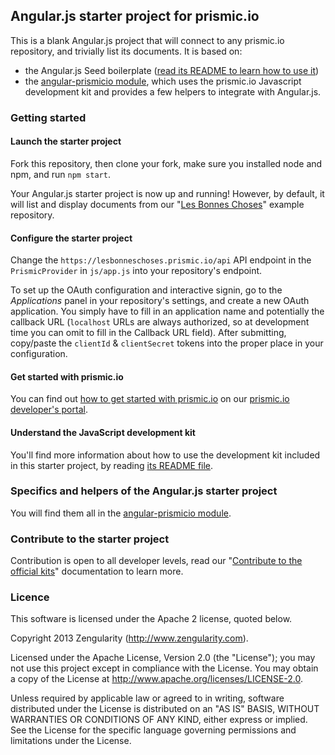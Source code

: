 ## Angular.js starter project for prismic.io

This is a blank Angular.js project that will connect to any prismic.io repository, and trivially list its documents. It is based on:
 * the Angular.js Seed boilerplate ([read its README to learn how to use it](https://github.com/angular/angular-seed))
 * the [angular-prismicio module](https://github.com/awulder/angular-prismicio), which uses the prismic.io Javascript development kit and provides a few helpers to integrate with Angular.js.

### Getting started

#### Launch the starter project

Fork this repository, then clone your fork, make sure you installed node and npm, and run `npm start`.

Your Angular.js starter project is now up and running! However, by default, it will list and display documents from our "[Les Bonnes Choses](http://lesbonneschoses.prismic.me)" example repository.

#### Configure the starter project

Change the ```https://lesbonneschoses.prismic.io/api``` API endpoint in the `PrismicProvider` in `js/app.js` into your repository's endpoint.

To set up the OAuth configuration and interactive signin, go to the _Applications_ panel in your repository's settings, and create a new OAuth application. You simply have to fill in an application name and potentially the callback URL (`localhost` URLs are always authorized, so at development time you can omit to fill in the Callback URL field). After submitting, copy/paste the `clientId` & `clientSecret` tokens into the proper place in your configuration.

#### Get started with prismic.io

You can find out [how to get started with prismic.io](https://developers.prismic.io/documentation/UjBaQsuvzdIHvE4D/getting-started) on our [prismic.io developer's portal](https://developers.prismic.io/).

#### Understand the JavaScript development kit

You'll find more information about how to use the development kit included in this starter project, by reading [its README file](https://github.com/prismicio/javascript-kit).

### Specifics and helpers of the Angular.js starter project

You will find them all in the [angular-prismicio module](https://github.com/awulder/angular-prismicio).

### Contribute to the starter project

Contribution is open to all developer levels, read our "[Contribute to the official kits](https://developers.prismic.io/documentation/UszOeAEAANUlwFpp/contribute-to-the-official-kits)" documentation to learn more.


### Licence

This software is licensed under the Apache 2 license, quoted below.

Copyright 2013 Zengularity (http://www.zengularity.com).

Licensed under the Apache License, Version 2.0 (the "License"); you may not use this project except in compliance with the License. You may obtain a copy of the License at http://www.apache.org/licenses/LICENSE-2.0.

Unless required by applicable law or agreed to in writing, software distributed under the License is distributed on an "AS IS" BASIS, WITHOUT WARRANTIES OR CONDITIONS OF ANY KIND, either express or implied. See the License for the specific language governing permissions and limitations under the License.
